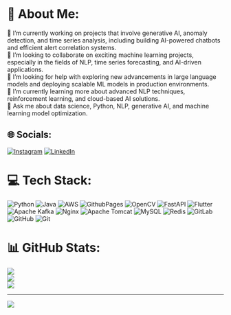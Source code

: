 # 💫 About Me:
🔭 I’m currently working on projects that involve generative AI, anomaly detection, and time series analysis, including building AI-powered chatbots and efficient alert correlation systems.<br>👯 I’m looking to collaborate on exciting machine learning projects, especially in the fields of NLP, time series forecasting, and AI-driven applications.<br>🤝 I’m looking for help with exploring new advancements in large language models and deploying scalable ML models in production environments.<br>🌱 I’m currently learning more about advanced NLP techniques, reinforcement learning, and cloud-based AI solutions.<br>💬 Ask me about data science, Python, NLP, generative AI, and machine learning model optimization.


## 🌐 Socials:
[![Instagram](https://img.shields.io/badge/Instagram-%23E4405F.svg?logo=Instagram&logoColor=white)](https://instagram.com/prajyot_gurav_7) [![LinkedIn](https://img.shields.io/badge/LinkedIn-%230077B5.svg?logo=linkedin&logoColor=white)](https://linkedin.com/in/prajyotgurav7) 

# 💻 Tech Stack:
![Python](https://img.shields.io/badge/python-3670A0?style=for-the-badge&logo=python&logoColor=ffdd54) ![Java](https://img.shields.io/badge/java-%23ED8B00.svg?style=for-the-badge&logo=openjdk&logoColor=white) ![AWS](https://img.shields.io/badge/AWS-%23FF9900.svg?style=for-the-badge&logo=amazon-aws&logoColor=white) ![GithubPages](https://img.shields.io/badge/github%20pages-121013?style=for-the-badge&logo=github&logoColor=white) ![OpenCV](https://img.shields.io/badge/opencv-%23white.svg?style=for-the-badge&logo=opencv&logoColor=white) ![FastAPI](https://img.shields.io/badge/FastAPI-005571?style=for-the-badge&logo=fastapi) ![Flutter](https://img.shields.io/badge/Flutter-%2302569B.svg?style=for-the-badge&logo=Flutter&logoColor=white) ![Apache Kafka](https://img.shields.io/badge/Apache%20Kafka-000?style=for-the-badge&logo=apachekafka) ![Nginx](https://img.shields.io/badge/nginx-%23009639.svg?style=for-the-badge&logo=nginx&logoColor=white) ![Apache Tomcat](https://img.shields.io/badge/apache%20tomcat-%23F8DC75.svg?style=for-the-badge&logo=apache-tomcat&logoColor=black) ![MySQL](https://img.shields.io/badge/mysql-4479A1.svg?style=for-the-badge&logo=mysql&logoColor=white) ![Redis](https://img.shields.io/badge/redis-%23DD0031.svg?style=for-the-badge&logo=redis&logoColor=white) ![GitLab](https://img.shields.io/badge/gitlab-%23181717.svg?style=for-the-badge&logo=gitlab&logoColor=white) ![GitHub](https://img.shields.io/badge/github-%23121011.svg?style=for-the-badge&logo=github&logoColor=white) ![Git](https://img.shields.io/badge/git-%23F05033.svg?style=for-the-badge&logo=git&logoColor=white)
# 📊 GitHub Stats:
![](https://github-readme-stats.vercel.app/api?username=Prajyot07&theme=dark&hide_border=false&include_all_commits=false&count_private=false)<br/>
![](https://github-readme-streak-stats.herokuapp.com/?user=Prajyot07&theme=dark&hide_border=false)<br/>
![](https://github-readme-stats.vercel.app/api/top-langs/?username=Prajyot07&theme=dark&hide_border=false&include_all_commits=false&count_private=false&layout=compact)

---
[![](https://visitcount.itsvg.in/api?id=Prajyot07&icon=0&color=0)](https://visitcount.itsvg.in)

<!-- Proudly created with GPRM ( https://gprm.itsvg.in ) -->